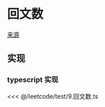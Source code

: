 # 回文数
[来源](https://leetcode.cn/problems/palindrome-number/)

## 实现

### typescript 实现

<<< @/leetcode/test/9.回文数.ts


